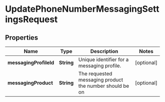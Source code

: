 

# UpdatePhoneNumberMessagingSettingsRequest


## Properties

| Name | Type | Description | Notes |
|------------ | ------------- | ------------- | -------------|
|**messagingProfileId** | **String** | Unique identifier for a messaging profile. |  [optional] |
|**messagingProduct** | **String** | The requested messaging product the number should be on |  [optional] |



